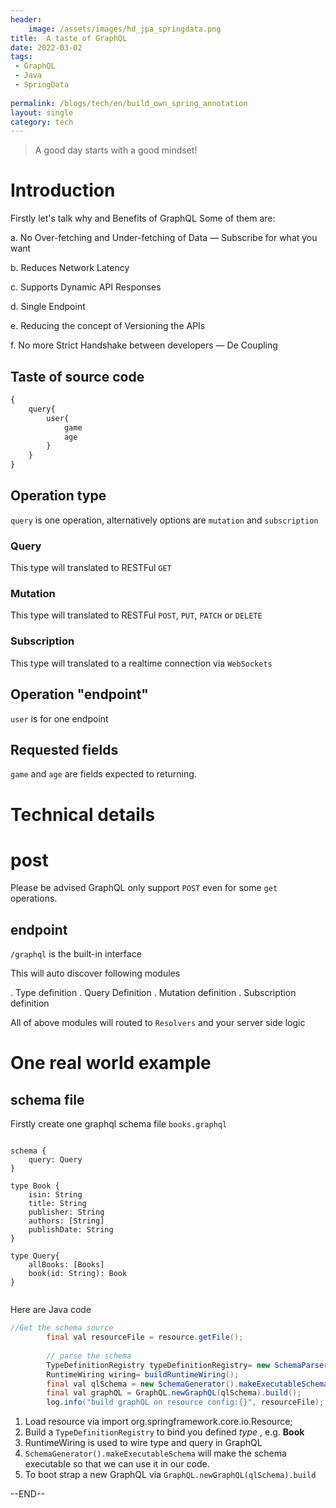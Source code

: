 ```yaml
---
header:
    image: /assets/images/hd_jpa_springdata.png
title:  A taste of GraphQL
date: 2022-03-02
tags:
 - GraphQL
 - Java
 - SpringData
 
permalink: /blogs/tech/en/build_own_spring_annotation
layout: single
category: tech
---
```


> A good day starts with a good mindset!


# Introduction

Firstly let's talk why and Benefits of GraphQL
Some of them are:

a. No Over-fetching and Under-fetching of Data — Subscribe for what you want

b. Reduces Network Latency

c. Supports Dynamic API Responses

d. Single Endpoint

e. Reducing the concept of Versioning the APIs

f. No more Strict Handshake between developers — De Coupling

## Taste of source code

```JavaScript
{
    query{
        user{
            game
            age
        }
    }
}

```

## Operation type
`query` is one operation, alternatively options are `mutation` and `subscription`

### Query 
This type will translated to RESTFul `GET`

### Mutation
This type will translated to RESTFul `POST`, `PUT`, `PATCH` or `DELETE`

### Subscription
This type will translated to a realtime connection via `WebSockets`



## Operation "endpoint"
`user` is for one endpoint

## Requested fields
`game` and `age` are fields expected to returning.

# Technical details

# post
Please be advised GraphQL only support `POST` even for some `get` operations.


## endpoint

`/graphql` is the built-in interface

This will auto discover following modules

 . Type definition
 . Query Definition
 . Mutation definition
 . Subscription definition

All of above modules will routed to `Resolvers` and your server side logic

# One real world example

## schema file
Firstly create one graphql schema file `books.graphql`

```JavasScrip

schema {
    query: Query
}

type Book {
    isin: String
    title: String
    publisher: String
    authors: [String]
    publishDate: String
}

type Query{
    allBooks: [Books]
    book(id: String): Book
}


```

Here are Java code

```java
//Get the schema source
        final val resourceFile = resource.getFile();
        
        // parse the schema
        TypeDefinitionRegistry typeDefinitionRegistry= new SchemaParser().parse(resourceFile);
        RuntimeWiring wiring= buildRuntimeWiring();
        final val qlSchema = new SchemaGenerator().makeExecutableSchema(typeDefinitionRegistry, wiring);
        final val graphQL = GraphQL.newGraphQL(qlSchema).build();
        log.info("build graphQL on resource config:{}", resourceFile);
```
1. Load resource via import org.springframework.core.io.Resource;
2. Build a `TypeDefinitionRegistry` to bind you defined *type* , e.g. **Book**
3. RuntimeWiring is used to wire type and query in GraphQL
4. `SchemaGenerator().makeExecutableSchema` will make the schema executable so that we can use it in our code.
5. To boot strap a new GraphQL via `GraphQL.newGraphQL(qlSchema).build`




--END--




